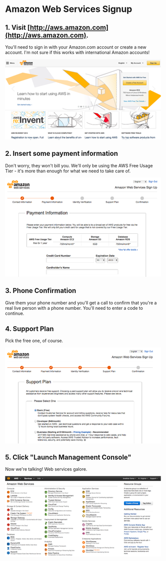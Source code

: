 # Amazon Web Services Signup

## 1. Visit [http://aws.amazon.com](http://aws.amazon.com). 

You'll need to sign in with your Amazon.com account or create a new account. I'm not sure if this works with international Amazon accounts!

![image](images/aws-1.png)

## 2. Insert some payment information

Don't worry, they won't bill you. We'll only be using the AWS Free Usage Tier - it's more than enough for what we need to take care of.

![image](images/aws-2.png)

## 3. Phone Confirmation

Give them your phone number and you'll get a call to confirm that you're a real live person with a phone number. You'll need to enter a code to continue.

## 4. Support Plan

Pick the free one, of course.

![image](images/aws-3.png)

## 5. Click "Launch Management Console"

Now we're talking! Web services galore.

![image](images/aws-4.png)
